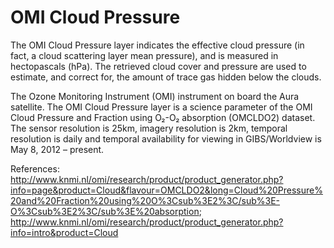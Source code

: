 # OMI Cloud Pressure 
The OMI Cloud Pressure layer indicates the effective cloud pressure (in fact, a cloud scattering layer mean pressure),  and is measured in hectopascals (hPa). The retrieved cloud cover and pressure are used to estimate, and correct for, the amount of trace gas hidden below the clouds.

The Ozone Monitoring Instrument (OMI) instrument on board the Aura satellite. The OMI Cloud Pressure layer is a science parameter of the OMI Cloud Pressure and Fraction using O₂-O₂ absorption (OMCLDO2) dataset. The sensor resolution is 25km, imagery resolution is 2km, temporal resolution is daily and temporal availability for viewing in GIBS/Worldview is May 8, 2012 – present.

References: <http://www.knmi.nl/omi/research/product/product_generator.php?info=page&product=Cloud&flavour=OMCLDO2&long=Cloud%20Pressure%20and%20Fraction%20using%20O%3Csub%3E2%3C/sub%3E-O%3Csub%3E2%3C/sub%3E%20absorption>; <http://www.knmi.nl/omi/research/product/product_generator.php?info=intro&product=Cloud>
